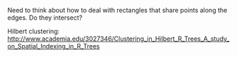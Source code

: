 Need to think about how to deal with rectangles that share points along the
edges. Do they intersect?

Hilbert clustering: http://www.academia.edu/3027346/Clustering_in_Hilbert_R_Trees_A_study_on_Spatial_Indexing_in_R_Trees
